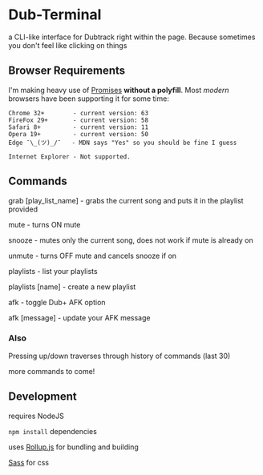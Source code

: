 # Dub-Terminal

a CLI-like interface for Dubtrack right within the page.  Because sometimes you don't feel like clicking on things

## Browser Requirements

I'm making heavy use of [Promises](https://developer.mozilla.org/en-US/docs/Web/JavaScript/Reference/Global_Objects/Promise#Browser_compatibility) **without a polyfill**. Most _modern_ browsers have been supporting it for some time:
```
Chrome 32+        - current version: 63    
FireFox 29+       - current version: 58    
Safari 8+         - current version: 11    
Opera 19+         - current version: 50    
Edge ¯\_(ツ)_/¯   - MDN says "Yes" so you should be fine I guess 

Internet Explorer - Not supported.
```

## Commands

grab [play_list_name] - grabs the current song and puts it in the playlist provided

mute - turns ON mute

snooze - mutes only the current song, does not work if mute is already on

unmute - turns OFF mute and cancels snooze if on

playlists - list your playlists

playlists [name] - create a new playlist

afk - toggle  Dub+ AFK option

afk [message] - update your AFK message

### Also

Pressing up/down traverses through history of commands (last 30)

more commands to come!


## Development

requires NodeJS 

`npm install` dependencies

uses [Rollup.js](https://rollupjs.org/guide/en) for bundling and building

[Sass](http://sass-lang.com/) for css

